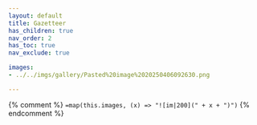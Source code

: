 ```yaml
---
layout: default
title: Gazetteer
has_children: true
nav_order: 2
has_toc: true
nav_exclude: true 

images:
- ../../imgs/gallery/Pasted%20image%2020250406092630.png

---
```


{% comment %}
`=map(this.images, (x) => "![im|200](" + x + ")")`
{% endcomment %}